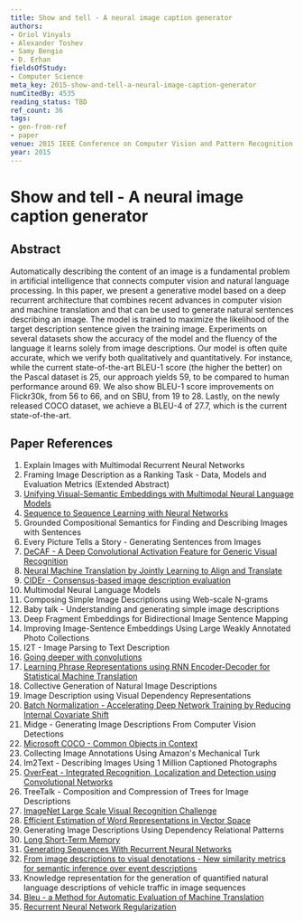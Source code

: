 ```yaml
---
title: Show and tell - A neural image caption generator
authors:
- Oriol Vinyals
- Alexander Toshev
- Samy Bengio
- D. Erhan
fieldsOfStudy:
- Computer Science
meta_key: 2015-show-and-tell-a-neural-image-caption-generator
numCitedBy: 4535
reading_status: TBD
ref_count: 36
tags:
- gen-from-ref
- paper
venue: 2015 IEEE Conference on Computer Vision and Pattern Recognition (CVPR)
year: 2015
---
```


# Show and tell - A neural image caption generator

## Abstract

Automatically describing the content of an image is a fundamental problem in artificial intelligence that connects computer vision and natural language processing. In this paper, we present a generative model based on a deep recurrent architecture that combines recent advances in computer vision and machine translation and that can be used to generate natural sentences describing an image. The model is trained to maximize the likelihood of the target description sentence given the training image. Experiments on several datasets show the accuracy of the model and the fluency of the language it learns solely from image descriptions. Our model is often quite accurate, which we verify both qualitatively and quantitatively. For instance, while the current state-of-the-art BLEU-1 score (the higher the better) on the Pascal dataset is 25, our approach yields 59, to be compared to human performance around 69. We also show BLEU-1 score improvements on Flickr30k, from 56 to 66, and on SBU, from 19 to 28. Lastly, on the newly released COCO dataset, we achieve a BLEU-4 of 27.7, which is the current state-of-the-art.

## Paper References

1. Explain Images with Multimodal Recurrent Neural Networks
2. Framing Image Description as a Ranking Task - Data, Models and Evaluation Metrics (Extended Abstract)
3. [Unifying Visual-Semantic Embeddings with Multimodal Neural Language Models](2014-unifying-visual-semantic-embeddings-with-multimodal-neural-language-models)
4. [Sequence to Sequence Learning with Neural Networks](2014-sequence-to-sequence-learning-with-neural-networks)
5. Grounded Compositional Semantics for Finding and Describing Images with Sentences
6. Every Picture Tells a Story - Generating Sentences from Images
7. [DeCAF - A Deep Convolutional Activation Feature for Generic Visual Recognition](2014-decaf-a-deep-convolutional-activation-feature-for-generic-visual-recognition)
8. [Neural Machine Translation by Jointly Learning to Align and Translate](2015-neural-machine-translation-by-jointly-learning-to-align-and-translate)
9. [CIDEr - Consensus-based image description evaluation](2015-cider-consensus-based-image-description-evaluation)
10. Multimodal Neural Language Models
11. Composing Simple Image Descriptions using Web-scale N-grams
12. Baby talk - Understanding and generating simple image descriptions
13. Deep Fragment Embeddings for Bidirectional Image Sentence Mapping
14. Improving Image-Sentence Embeddings Using Large Weakly Annotated Photo Collections
15. I2T - Image Parsing to Text Description
16. [Going deeper with convolutions](2015-going-deeper-with-convolutions)
17. [Learning Phrase Representations using RNN Encoder-Decoder for Statistical Machine Translation](2014-learning-phrase-representations-using-rnn-encoder-decoder-for-statistical-machine-translation)
18. Collective Generation of Natural Image Descriptions
19. Image Description using Visual Dependency Representations
20. [Batch Normalization - Accelerating Deep Network Training by Reducing Internal Covariate Shift](2015-batch-normalization-accelerating-deep-network-training-by-reducing-internal-covariate-shift)
21. Midge - Generating Image Descriptions From Computer Vision Detections
22. [Microsoft COCO - Common Objects in Context](2014-microsoft-coco-common-objects-in-context)
23. Collecting Image Annotations Using Amazon's Mechanical Turk
24. Im2Text - Describing Images Using 1 Million Captioned Photographs
25. [OverFeat - Integrated Recognition, Localization and Detection using Convolutional Networks](2014-overfeat-integrated-recognition-localization-and-detection-using-convolutional-networks)
26. TreeTalk - Composition and Compression of Trees for Image Descriptions
27. [ImageNet Large Scale Visual Recognition Challenge](2015-imagenet-large-scale-visual-recognition-challenge)
28. [Efficient Estimation of Word Representations in Vector Space](2013-efficient-estimation-of-word-representations-in-vector-space)
29. Generating Image Descriptions Using Dependency Relational Patterns
30. [Long Short-Term Memory](1997-long-short-term-memory)
31. [Generating Sequences With Recurrent Neural Networks](2013-generating-sequences-with-recurrent-neural-networks)
32. [From image descriptions to visual denotations - New similarity metrics for semantic inference over event descriptions](2014-from-image-descriptions-to-visual-denotations-new-similarity-metrics-for-semantic-inference-over-event-descriptions)
33. Knowledge representation for the generation of quantified natural language descriptions of vehicle traffic in image sequences
34. [Bleu - a Method for Automatic Evaluation of Machine Translation](2002-bleu-a-method-for-automatic-evaluation-of-machine-translation)
35. [Recurrent Neural Network Regularization](2014-recurrent-neural-network-regularization)
